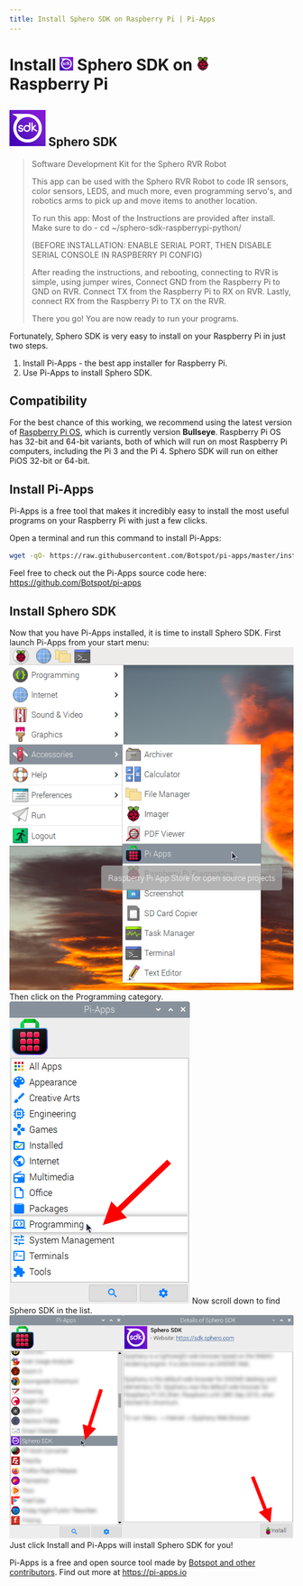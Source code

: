 ```yaml
---
title: Install Sphero SDK on Raspberry Pi | Pi-Apps
---
```

<div class="simple-install-content content">

# Install <img src="/img/app-icons/Sphero SDK/icon-64.png" height=24> Sphero SDK on <img src=/img/other-icons/raspberrypi-icon.svg height=24> Raspberry Pi

## <img src="/img/app-icons/Sphero SDK/icon-64.png"> Sphero SDK
> Software Development Kit for the Sphero RVR Robot
> 
> This app can be used with the Sphero RVR Robot to code IR sensors, color sensors, LEDS, and much more, even programming servo's, and robotics arms to pick up and move items to another location.
> 
> To run this app: Most of the Instructions are provided after install. 
> Make sure to do - cd ~/sphero-sdk-raspberrypi-python/
> 
> (BEFORE INSTALLATION: ENABLE SERIAL PORT, THEN DISABLE SERIAL CONSOLE IN RASPBERRY PI CONFIG)
> 
> After reading the instructions, and rebooting, connecting to RVR is simple, using jumper wires, 
> Connect GND from the Raspberry Pi to GND on RVR.
> Connect TX from the Raspberry Pi to RX on RVR.
> Lastly, connect RX from the Raspberry Pi to TX on the RVR.
> 
> There you go! You are now ready to run your programs.

Fortunately, Sphero SDK is very easy to install on your Raspberry Pi in just two steps.
1. Install Pi-Apps - the best app installer for Raspberry Pi.
2. Use Pi-Apps to install Sphero SDK.
</div>
<div class="simple-install-content content">

## Compatibility
For the best chance of this working, we recommend using the latest version of [Raspberry Pi OS](https://www.raspberrypi.com/software/), which is currently version **Bullseye**.
Raspberry Pi OS has 32-bit and 64-bit variants, both of which will run on most Raspberry Pi computers, including the Pi 3 and the Pi 4.
Sphero SDK will run on either PiOS 32-bit or 64-bit.
</div>
<div class="simple-install-content content">

## Install Pi-Apps

Pi-Apps is a free tool that makes it incredibly easy to install the most useful programs on your Raspberry Pi with just a few clicks.

Open a terminal and run this command to install Pi-Apps:
```bash
wget -qO- https://raw.githubusercontent.com/Botspot/pi-apps/master/install | bash
```
Feel free to check out the Pi-Apps source code here: https://github.com/Botspot/pi-apps
</div>
<div class="simple-install-content content">

## Install Sphero SDK

Now that you have Pi-Apps installed, it is time to install Sphero SDK.
First launch Pi-Apps from your start menu:
<img src="/img/start-menu.png">
Then click on the Programming category.
<img src="/img/category-selections/Programming.png">
Now scroll down to find Sphero SDK in the list.
<img src="/img/app-icons/Sphero SDK/app-selection.png">
Just click Install and Pi-Apps will install Sphero SDK for you!
</div>
<div class="simple-install-content content">

Pi-Apps is a free and open source tool made by [Botspot and other contributors](/about/#contributors). Find out more at https://pi-apps.io
</div>
